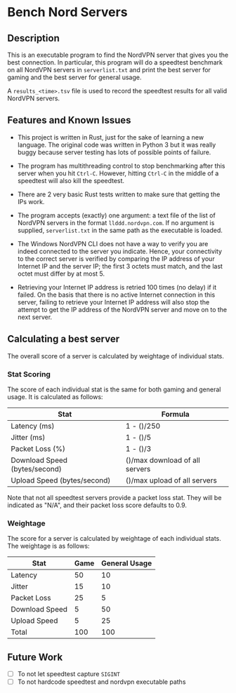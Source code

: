 # Bench Nord Servers

## Description

This is an executable program to find the NordVPN server that gives you the best connection. In particular, this program will do a speedtest benchmark on all NordVPN servers in `serverlist.txt` and print the best server for gaming and the best server for general usage.

A `results_<time>.tsv` file is used to record the speedtest results for all valid NordVPN servers.

## Features and Known Issues

- This project is written in Rust, just for the sake of learning a new language. The original code was written in Python 3 but it was really buggy because server testing has lots of possible points of failure.

- The program has multithreading control to stop benchmarking after this server when you hit `Ctrl-C`. However, hitting `Ctrl-C` in the middle of a speedtest will also kill the speedtest.

- There are 2 very basic Rust tests written to make sure that getting the IPs work.
- The program accepts (exactly) one argument: a text file of the list of NordVPN servers in the format `llddd.nordvpn.com`. If no argument is supplied, `serverlist.txt` in the same path as the executable is loaded.
- The Windows NordVPN CLI does not have a way to verify you are indeed connected to the server you indicate. Hence, your connectivity to the correct server is verified by comparing the IP address of your Internet IP and the server IP; the first 3 octets must match, and the last octet must differ by at most 5.
- Retrieving your Internet IP address is retried 100 times (no delay) if it failed. On the basis that there is no active Internet connection in this server, failing to retrieve your Internet IP address will also stop the attempt to get the IP address of the NordVPN server and move on to the next server.



## Calculating a best server

The overall score of a server is calculated by weightage of individual stats.

### Stat Scoring

The score of each individual stat is the same for both gaming and general usage. It is calculated as follows:

| Stat                          | Formula                        |
| ----------------------------- | ------------------------------ |
| Latency (ms)                  | 1 - ()/250                     |
| Jitter (ms)                   | 1 - ()/5                       |
| Packet Loss (%)               | 1 - ()/3                       |
| Download Speed (bytes/second) | ()/max download of all servers |
| Upload Speed (bytes/second)   | ()/max upload of all servers   |

Note that not all speedtest servers provide a packet loss stat. They will be indicated as "N/A", and their packet loss score defaults to 0.9.

### Weightage

The score for a server is calculated by weightage of each individual stats. The weightage is as follows:

| Stat           | Game | General Usage |
| -------------- | ---- | ------------- |
| Latency        | 50   | 10            |
| Jitter         | 15   | 10            |
| Packet Loss    | 25   | 5             |
| Download Speed | 5    | 50            |
| Upload Speed   | 5    | 25            |
| Total          | 100  | 100           |

## Future Work

- [ ] To not let speedtest capture `SIGINT`
- [ ] To not hardcode speedtest and nordvpn executable paths